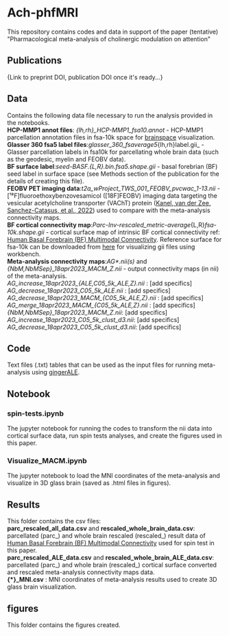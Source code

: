 # Ach-phfMRI

This repository contains codes and data in support of the paper (tentative) "Pharmacological meta-analysis of cholinergic modulation on attention" 

## Publications

{Link to preprint DOI, publication DOI once it's ready...}

## Data

Contains the following data file necessary to run the analysis provided in the notebooks.\
**HCP-MMP1 annot files**: *{lh,rh}_HCP-MMP1_fsa10.annot* - HCP-MMP1 parcellation annotation files in fsa-10k space for [brainspace](https://brainspace.readthedocs.io/en/stable/index.html) visualization.\
**Glasser 360 fsa5 label files**:_glasser_360_fsaverage5_{lh,rh}label.gii_ - Glasser parcellation labels in fsa10k for parcellating whole brain data (such as the geodesic, myelin and FEOBV data).\
**BF surface label**:_seed-BASF.{L,R}.bin.fsa5.shape.gii_ - basal forebrian (BF) seed label in surface space (see Methods section of the publication for the details of creating this file).\
**FEOBV PET imaging data**:_t2a_wProject_TWS_001_FEOBV_pvcwac_1-13.nii_ -  [¹⁸F]fluoroethoxybenzovesamicol ([18F]FEOBV) imaging data targeting the vesicular acetylcholine transporter (VAChT) protein ([Kanel, van der Zee, Sanchez-Catasus, et al., 2022](https://www.sciencedirect.com/science/article/pii/S2589958922000111)) used to compare with the meta-analysis connectivity maps.\
**BF cortical connectivity map**:_Parc-Inv-rescaled_metric-average_{L,R}_fsa-10k.shape.gii_ - cortical surface map of intrinsic BF cortical connectivity ref: [Human Basal Forebrain (BF) Multimodal Connectivity](https://github.com/sudesnac/HumanBF-Connectivity). 
Reference surface for fsa-10k can be downloaded from [here](https://github.com/MICA-MNI/BrainSpace/tree/master/brainspace/datasets/surfaces) for visualizing gii files using workbench.\
**Meta-analysis connectivity maps**:_AG*.nii(s)_ and *{NbM,NbMSep}_18apr2023_MACM_Z.nii* - output connectivity maps (in nii) of the meta-analysis. \
*AG_increase_18apr2023_{ALE,C05_5k_ALE,Z}.nii* : [add specifics] \
*AG_decrease_18apr2023_C05_5k_ALE.nii* : [add specifics] \
*AG_decrease_18apr2023_MACM_{C05_5k_ALE,Z}.nii* : [add specifics] \
*AG_merge_18apr2023_MACM_{C05_5k_ALE,Z}.nii* : [add specifics] \
*{NbM,NbMSep}_18apr2023_MACM_Z.nii*: [add specifics] \
*AG_increase_18apr2023_C05_5k_clust_d3.nii*: [add specifics] \
*AG_decrease_18apr2023_C05_5k_clust_d3.nii*: [add specifics]


## Code

Text files (.txt) tables that can be used as the input files for running meta-analysis using [gingerALE](http://www.brainmap.org/ale/). 

## Notebook

### spin-tests.ipynb
The jupyter notebook for running the codes to transform the nii data into cortical surface data, run spin tests analyses, and create the figures used in this paper.
### Visualize_MACM.ipynb
The jupyter notebook to load the MNI coordinates of the meta-analysis and visualize in 3D glass brain (saved as .html files in figures).


## Results

This folder contains the csv files: \
**parc_rescaled_all_data.csv** and **rescaled_whole_brain_data.csv**: parcellated (parc_) and whole brain rescaled (rescaled_) result data of [Human Basal Forebrain (BF) Multimodal Connectivity](https://github.com/sudesnac/HumanBF-Connectivity) used for spin test in this paper. \
**parc_rescaled_ALE_data.csv** and **rescaled_whole_brain_ALE_data.csv**: parcellated (parc_) and whole brain (rescaled_) cortical surface converted and rescaled meta-analysis connectivity maps data. \
**{*}_MNI.csv** : MNI coordinates of meta-analysis results used to create 3D glass brain visualization.

## figures

This folder contains the figures created.
